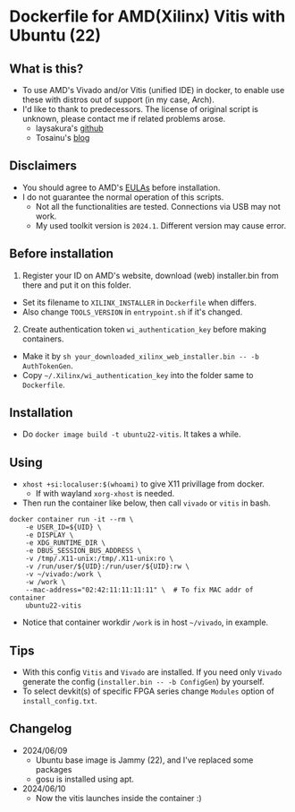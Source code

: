 # Dockerfile for AMD(Xilinx) Vitis with Ubuntu (22)

## What is this?
- To use AMD's Vivado and/or Vitis (unified IDE) in docker, to enable use these with distros out of support (in my case, Arch).
- I'd like to thank to predecessors. The license of original script is unknown, please contact me if related problems arose.
  - laysakura's [github](https://github.com/laysakura/docker-ubuntu-vivado)
  - Tosainu's [blog](https://blog.myon.info/entry/2018/09/15/install-xilinx-tools-into-docker-container/)

## Disclaimers
- You should agree to AMD's [EULAs](https://docs.amd.com/r/en-US/ug973-vivado-release-notes-install-license/Running-the-Installer) before installation.
- I do not guarantee the normal operation of this scripts.
  - Not all the functionalities are tested. Connections via USB may not work.
  - My used toolkit version is `2024.1`. Different version may cause error.

## Before installation
1. Register your ID on AMD's website, download (web) installer.bin from there and put it on this folder.
  - Set its filename to `XILINX_INSTALLER` in `Dockerfile` when differs.
  - Also change `TOOLS_VERSION` in `entrypoint.sh` if it's changed.
2. Create authentication token `wi_authentication_key` before making containers.
  - Make it by `sh your_downloaded_xilinx_web_installer.bin -- -b AuthTokenGen`.
  - Copy `~/.Xilinx/wi_authentication_key` into the folder same to `Dockerfile`.

## Installation
- Do `docker image build -t ubuntu22-vitis`. It takes a while.

## Using
- `xhost +si:localuser:$(whoami)` to give X11 privillage from docker.
  - If with wayland `xorg-xhost` is needed.
- Then run the container like below, then call `vivado` or `vitis` in bash.
```
docker container run -it --rm \
    -e USER_ID=${UID} \
    -e DISPLAY \
    -e XDG_RUNTIME_DIR \
    -e DBUS_SESSION_BUS_ADDRESS \
    -v /tmp/.X11-unix:/tmp/.X11-unix:ro \
    -v /run/user/${UID}:/run/user/${UID}:rw \
    -v ~/vivado:/work \
    -w /work \
    --mac-address="02:42:11:11:11:11" \  # To fix MAC addr of container
    ubuntu22-vitis
```
- Notice that container workdir `/work` is in host `~/vivado`, in example.

## Tips
- With this config `Vitis` and `Vivado` are installed. If you need only `Vivado` generate the config (`installer.bin -- -b ConfigGen`) by yourself.
- To select devkit(s) of specific FPGA series change `Modules` option of `install_config.txt`.

## Changelog
- 2024/06/09
  - Ubuntu base image is Jammy (22), and I've replaced some packages
  - gosu is installed using apt.
- 2024/06/10
  - Now the vitis launches inside the container :)
